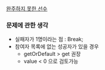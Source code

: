 [완주하지 못한 선수](https://programmers.co.kr/learn/courses/30/lessons/42576)

### 문제에 관한 생각
- 실패자가 1명이라는 점 : Break;
- 참여자 목록에 없는 성공자가 있을 경우
    - getOrDefault > get 권장
    - value < 0 으로 검토가능